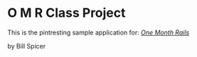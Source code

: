 # O M R Class Project

This is the pintresting sample application for:
[*One Month Rails*](http://onemonthrails.com)

by Bill Spicer
